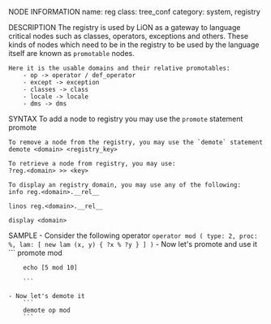 NODE INFORMATION
    name: reg
    class: tree_conf
    category: system, registry

DESCRIPTION
    The registry is used by LiON as a gateway to language critical nodes 
    such as classes, operators, exceptions and others. These kinds of nodes
    which need to be in the registry to be used by the language itself are
    known as `promotable` nodes.

    Here it is the usable domains and their relative promotables:
        - op -> operator / def_operator
        - except -> exception
        - classes -> class
        - locale -> locale
        - dms -> dms


SYNTAX
    To add a node to registry you may use the `promote` statement
    promote <pathname>

    To remove a node from the registry, you may use the `demote` statement
    demote <domain> <registry_key>

    To retrieve a node from registry, you may use:
    ?reg.<domain> >> <key>

    To display an registry domain, you may use any of the following:
    info reg.<domain>.__rel__

    linos reg.<domain>.__rel__

    display <domain>

SAMPLE
    - Consider the following operator
        ```
        operator mod (
            type: 2,
            proc: %,
            lam: [
                new lam (x, y) {
                    ?x % ?y
                }
            ]
        )
        ```
    - Now let's promote and use it
        ```
        promote mod
        
        echo [5 mod 10]

        ```

    - Now let's demote it
        ```
        demote op mod
        ```